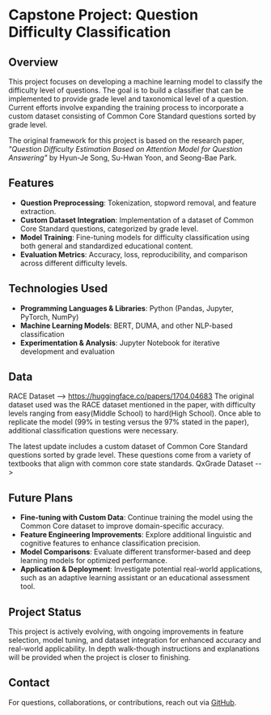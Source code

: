 # **Capstone Project: Question Difficulty Classification**  

## **Overview**  

This project focuses on developing a machine learning model to classify the difficulty level of questions. The goal is to build a classifier that can be implemented to provide grade level and taxonomical level of a question. Current efforts involve expanding the training process to incorporate a custom dataset consisting of Common Core Standard questions sorted by grade level.  

The original framework for this project is based on the research paper, *"Question Difficulty Estimation Based on Attention Model for Question Answering"* by Hyun-Je Song, Su-Hwan Yoon, and Seong-Bae Park.  

## **Features**  

- **Question Preprocessing**: Tokenization, stopword removal, and feature extraction.  
- **Custom Dataset Integration**: Implementation of a dataset of Common Core Standard questions, categorized by grade level.  
- **Model Training**: Fine-tuning models for difficulty classification using both general and standardized educational content.  
- **Evaluation Metrics**: Accuracy, loss, reproducibility, and comparison across different difficulty levels.  

## **Technologies Used**  

- **Programming Languages & Libraries**: Python (Pandas, Jupyter, PyTorch, NumPy)  
- **Machine Learning Models**: BERT, DUMA, and other NLP-based classification  
- **Experimentation & Analysis**: Jupyter Notebook for iterative development and evaluation  

## **Data**  
RACE Dataset --> https://huggingface.co/papers/1704.04683
The original dataset used was the RACE dataset mentioned in the paper, with difficulty levels ranging from easy(Middle School) to hard(High School).  Once able to replicate the model (99% in testing versus the 97% stated in the paper), additional classification questions were necessary.

The latest update includes a custom dataset of Common Core Standard questions sorted by grade level.  These questions come from a variety of textbooks that align with common core state standards.
QxGrade Dataset --> 


## **Future Plans**  

- **Fine-tuning with Custom Data**: Continue training the model using the Common Core dataset to improve domain-specific accuracy.  
- **Feature Engineering Improvements**: Explore additional linguistic and cognitive features to enhance classification precision.  
- **Model Comparisons**: Evaluate different transformer-based and deep learning models for optimized performance.  
- **Application & Deployment**: Investigate potential real-world applications, such as an adaptive learning assistant or an educational assessment tool.  

## **Project Status**  

This project is actively evolving, with ongoing improvements in feature selection, model tuning, and dataset integration for enhanced accuracy and real-world applicability.  In depth walk-though instructions and explanations will be provided when the project is closer to finishing. 

## **Contact**  

For questions, collaborations, or contributions, reach out via [GitHub](https://github.com/coreyjness).  
